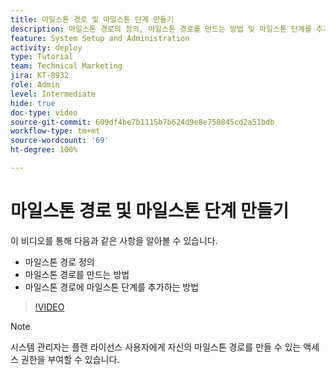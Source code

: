 ```yaml
---
title: 마일스톤 경로 및 마일스톤 단계 만들기
description: 마일스톤 경로의 정의, 마일스톤 경로를 만드는 방법 및 마일스톤 단계를 추가하는 방법을 알아봅니다.
feature: System Setup and Administration
activity: deploy
type: Tutorial
team: Technical Marketing
jira: KT-8932
role: Admin
level: Intermediate
hide: true
doc-type: video
source-git-commit: 609df4be7b1115b7b624d9e8e758845cd2a51bdb
workflow-type: tm+mt
source-wordcount: '69'
ht-degree: 100%

---
```


# 마일스톤 경로 및 마일스톤 단계 만들기

이 비디오를 통해 다음과 같은 사항을 알아볼 수 있습니다.

* 마일스톤 경로 정의
* 마일스톤 경로를 만드는 방법
* 마일스톤 경로에 마일스톤 단계를 추가하는 방법

>[!VIDEO](https://video.tv.adobe.com/v/335204/?quality=12&learn=on)

>[!NOTE]
>
>시스템 관리자는 플랜 라이선스 사용자에게 자신의 마일스톤 경로를 만들 수 있는 액세스 권한을 부여할 수 있습니다.
